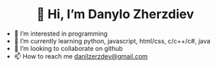<div align="center">
  <h1 align="center">👋 Hi, I’m Danylo Zherzdiev </h1>
</div>

- 👀 I’m interested in programming
- 🌱 I’m currently learning python, javascript, html/css, c/c++/c#, java
- 💞️ I’m looking to collaborate on github
- 📫 How to reach me danilzerzdev@gmail.com

<!---
mafinzyx/mafinzyx is a ✨ special ✨ repository because its `README.md` (this file) appears on your GitHub profile.
You can click the Preview link to take a look at your changes.
--->
